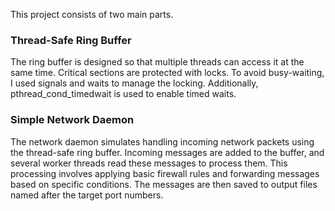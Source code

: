 This project consists of two main parts.

### Thread-Safe Ring Buffer

The ring buffer is designed so that multiple threads can access it at the same time. Critical sections are protected with locks. To avoid busy-waiting, I used signals and waits to manage the locking.  Additionally, pthread_cond_timedwait is used to enable timed waits.

### Simple Network Daemon

The network daemon simulates handling incoming network packets using the thread-safe ring buffer. Incoming messages are added to the buffer, and several worker threads read these messages to process them. This processing involves applying basic firewall rules and forwarding messages based on specific conditions. The messages are then saved to output files named after the target port numbers.
